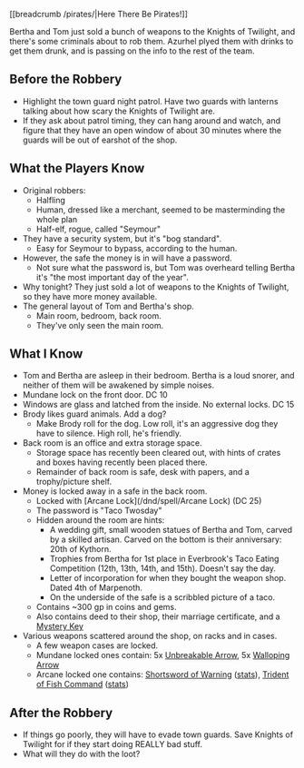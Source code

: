 [[breadcrumb /pirates/|Here There Be Pirates!]]

<script type="module">
    import {init_links} from "/static/js/common/visual_aid_backend.js";
    init_links();
</script>

Bertha and Tom just sold a bunch of weapons to the Knights of Twilight, and there's some criminals about to rob them. Azurhel plyed them with drinks to get them drunk, and is passing on the info to the rest of the team.

## Before the Robbery

* Highlight the town guard night patrol. Have two guards with lanterns talking about how scary the Knights of Twilight are.
* If they ask about patrol timing, they can hang around and watch, and figure that they have an open window of about 30 minutes where the guards will be out of earshot of the shop.

## What the Players Know

* Original robbers:
  * Halfling
  * Human, dressed like a merchant, seemed to be masterminding the whole plan 
  * Half-elf, rogue, called "Seymour"
* They have a security system, but it's "bog standard".
  * Easy for Seymour to bypass, according to the human. 
* However, the safe the money is in will have a password. 
  * Not sure what the password is, but Tom was overheard telling Bertha it's "the most important day of the year".
* Why tonight? They just sold a lot of weapons to the Knights of Twilight, so they have more money available.
* The general layout of Tom and Bertha's shop.
  * Main room, bedroom, back room. 
  * They've only seen the main room.

## What I Know

* Tom and Bertha are asleep in their bedroom. Bertha is a loud snorer, and neither of them will be awakened by simple noises.
* Mundane lock on the front door. DC 10
* Windows are glass and latched from the inside. No external locks. DC 15
* Brody likes guard animals. Add a dog?
  * Make Brody roll for the dog. Low roll, it's an aggressive dog they have to silence. High roll, he's friendly.
* Back room is an office and extra storage space.
  * Storage space has recently been cleared out, with hints of crates and boxes having recently been placed there.
  * Remainder of back room is safe, desk with papers, and a trophy/picture shelf.
* Money is locked away in a safe in the back room.
  * Locked with [Arcane Lock](/dnd/spell/Arcane Lock) (DC 25)
  * The password is "Taco Twosday"
  * Hidden around the room are hints:
    * A wedding gift, small wooden statues of Bertha and Tom, carved by a skilled artisan. Carved on the bottom is their anniversary: 20th of Kythorn.
    * Trophies from Bertha for 1st place in Everbrook's Taco Eating Competition (12th, 13th, 14th, and 15th). Doesn't say the day.
    * Letter of incorporation for when they bought the weapon shop. Dated 4th of Marpenoth.
    * On the underside of the safe is a scribbled picture of a taco.
  * Contains ~300 gp in coins and gems.
  * Also contains deed to their shop, their marriage certificate, and a [Mystery Key](/dnd/equipment/magic-item/mystery-key)
* Various weapons scattered around the shop, on racks and in cases.
  * A few weapon cases are locked.
  * Mundane locked ones contain: 5x [Unbreakable Arrow](/dnd/equipment/magic-item/unbreakable-arrow), 5x [Walloping Arrow](/dnd/equipment/magic-item/walloping-ammunition)
  * Arcane locked one contains: [Shortsword of Warning](^https://www.outfit4events.com/runtime/cache/images/redesignProductFull/uc-kr0066-mec-mithrokil-kit-rae.jpg) ([stats](/dnd/equipment/magic-item/weapon-of-warning)), [Trident of Fish Command](^https://www.dndbeyond.com/avatars/thumbnails/7/456/1000/1000/636284778789975330.jpeg) ([stats](/dnd/equipment/magic-item/trident-of-fish-command))

## After the Robbery

* If things go poorly, they will have to evade town guards. Save Knights of Twilight for if they start doing REALLY bad stuff.
* What will they do with the loot?
